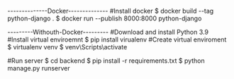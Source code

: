 --------------Docker--------------
#Install docker
$ docker build --tag python-django .
$ docker run --publish 8000:8000 python-django

---------Withouth-Docker---------
#Download and install Python 3.9 
#Install virtual enviroemnt
$ pip install virualenv 
#Create virtual enviroment
$ virtualenv venv
$ venv\Scripts\activate

#Run server
$ cd backend
$ pip install -r requirements.txt
$ python manage.py runserver
